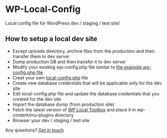 # WP-Local-Config
Local config file for WordPress dev / staging / test site!

## How to setup a local dev site

- Except uploads directory, archive files from the production and then transfer them to dev server
- Dump production DB and then transfer it to dev server
- Modify your existing wp-config.php file similar to [the example wp-config.php file](https://github.com/pothi/wp-local-config/blob/master/wp-config.php)
- Creat your own [local-config.php](https://github.com/pothi/wp-local-config/blob/master/local-config.php) file
- Create new database credentials that will be applicable only for the dev site
- Edit local-config.php file and update the database credentials that you created for the dev site
- Import the database dump (from production site)
- Fetch the latest version of [WP Local Toolbox](https://github.com/joeguilmette/wp-local-toolbox) and place it in wp-content/mu-plugins directory
- Browser your dev / staging / test site

Any questions? [Get in touch](https://www.tinywp.in/contact/)
